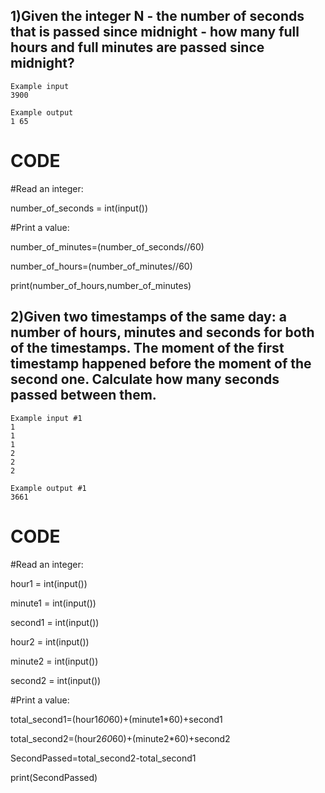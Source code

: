 ## 1)Given the integer N - the number of seconds that is passed since midnight - how many full hours and full minutes are passed since midnight?

```
Example input
3900

Example output
1 65

```
# CODE

#Read an integer:

number_of_seconds = int(input())

#Print a value:

number_of_minutes=(number_of_seconds//60)

number_of_hours=(number_of_minutes//60)

print(number_of_hours,number_of_minutes)

## 2)Given two timestamps of the same day: a number of hours, minutes and seconds for both of the timestamps. The moment of the first timestamp happened before the moment of the second one. Calculate how many seconds passed between them.

```
Example input #1
1
1
1
2
2
2

Example output #1
3661
```
# CODE

#Read an integer:

hour1 = int(input())

minute1 = int(input())

second1 = int(input())

hour2 = int(input())

minute2 = int(input())

second2 = int(input())

#Print a value:

total_second1=(hour1*60*60)+(minute1*60)+second1

total_second2=(hour2*60*60)+(minute2*60)+second2

SecondPassed=total_second2-total_second1

print(SecondPassed)

